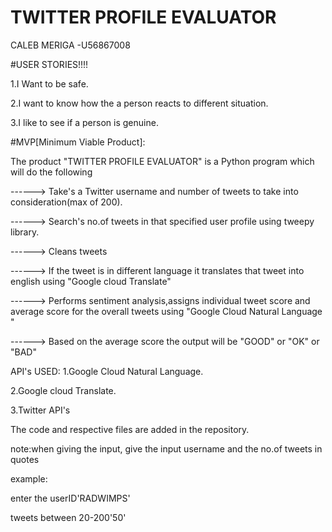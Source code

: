 # TWITTER PROFILE EVALUATOR
CALEB MERIGA
-U56867008

#USER STORIES!!!!

1.I Want to be safe.

2.I want to know how the a person  reacts to different situation.

3.I like to see if a person is genuine. 

#MVP[Minimum Viable Product]:

The product "TWITTER PROFILE EVALUATOR" is a Python program which will do the following

------> Take's a Twitter username and number of tweets to take into consideration(max of 200).

------> Search's no.of tweets in that specified user profile using tweepy library.

------> Cleans tweets 

------> If the tweet is in different language it translates that tweet into english using "Google cloud Translate"

------> Performs sentiment analysis,assigns individual tweet score and average score for the overall tweets using "Google Cloud Natural Language "

------> Based on the average score the output will be "GOOD" or "OK" or "BAD"

API's USED:
1.Google Cloud Natural Language.

2.Google cloud Translate.

3.Twitter API's

The code and respective files are added in the repository.

note:when giving the input, give the input username and the no.of tweets in quotes

example:

enter the userID'RADWIMPS'

tweets between 20-200'50'
